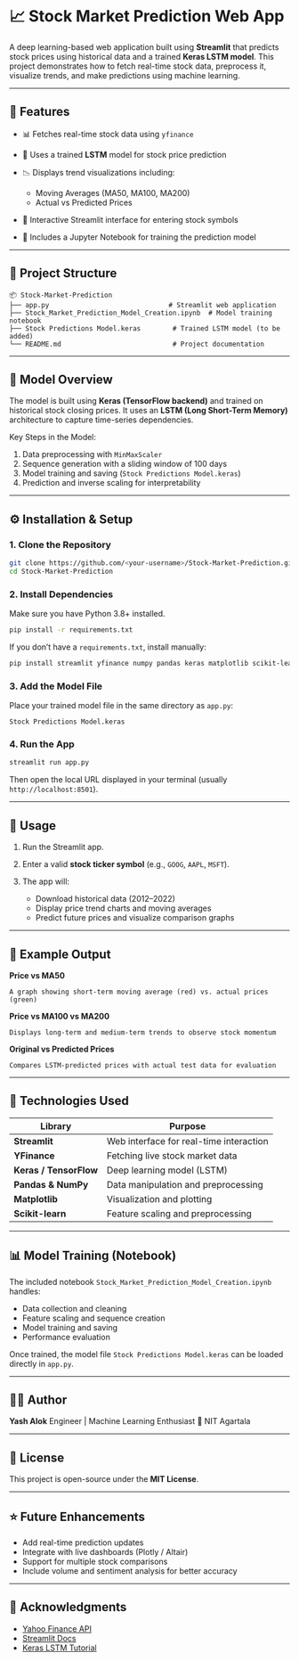 # 📈 Stock Market Prediction Web App

A deep learning-based web application built using **Streamlit** that predicts stock prices using historical data and a trained **Keras LSTM model**.
This project demonstrates how to fetch real-time stock data, preprocess it, visualize trends, and make predictions using machine learning.

---

## 🚀 Features

* 📊 Fetches real-time stock data using `yfinance`
* 🧠 Uses a trained **LSTM** model for stock price prediction
* 📉 Displays trend visualizations including:

  * Moving Averages (MA50, MA100, MA200)
  * Actual vs Predicted Prices
* 🔧 Interactive Streamlit interface for entering stock symbols
* 💾 Includes a Jupyter Notebook for training the prediction model

---

## 🧩 Project Structure

```
📦 Stock-Market-Prediction
├── app.py                              # Streamlit web application
├── Stock_Market_Prediction_Model_Creation.ipynb  # Model training notebook
├── Stock Predictions Model.keras        # Trained LSTM model (to be added)
└── README.md                            # Project documentation
```

---

## 🧠 Model Overview

The model is built using **Keras (TensorFlow backend)** and trained on historical stock closing prices.
It uses an **LSTM (Long Short-Term Memory)** architecture to capture time-series dependencies.

Key Steps in the Model:

1. Data preprocessing with `MinMaxScaler`
2. Sequence generation with a sliding window of 100 days
3. Model training and saving (`Stock Predictions Model.keras`)
4. Prediction and inverse scaling for interpretability

---

## ⚙️ Installation & Setup

### 1. Clone the Repository

```bash
git clone https://github.com/<your-username>/Stock-Market-Prediction.git
cd Stock-Market-Prediction
```

### 2. Install Dependencies

Make sure you have Python 3.8+ installed.

```bash
pip install -r requirements.txt
```

If you don’t have a `requirements.txt`, install manually:

```bash
pip install streamlit yfinance numpy pandas keras matplotlib scikit-learn
```

### 3. Add the Model File

Place your trained model file in the same directory as `app.py`:

```
Stock Predictions Model.keras
```

### 4. Run the App

```bash
streamlit run app.py
```

Then open the local URL displayed in your terminal (usually `http://localhost:8501`).

---

## 🧾 Usage

1. Run the Streamlit app.
2. Enter a valid **stock ticker symbol** (e.g., `GOOG`, `AAPL`, `MSFT`).
3. The app will:

   * Download historical data (2012–2022)
   * Display price trend charts and moving averages
   * Predict future prices and visualize comparison graphs

---

## 📸 Example Output

**Price vs MA50**

```
A graph showing short-term moving average (red) vs. actual prices (green)
```

**Price vs MA100 vs MA200**

```
Displays long-term and medium-term trends to observe stock momentum
```

**Original vs Predicted Prices**

```
Compares LSTM-predicted prices with actual test data for evaluation
```

---

## 🧰 Technologies Used

| Library                | Purpose                                 |
| ---------------------- | --------------------------------------- |
| **Streamlit**          | Web interface for real-time interaction |
| **YFinance**           | Fetching live stock market data         |
| **Keras / TensorFlow** | Deep learning model (LSTM)              |
| **Pandas & NumPy**     | Data manipulation and preprocessing     |
| **Matplotlib**         | Visualization and plotting              |
| **Scikit-learn**       | Feature scaling and preprocessing       |

---

## 📊 Model Training (Notebook)

The included notebook `Stock_Market_Prediction_Model_Creation.ipynb` handles:

* Data collection and cleaning
* Feature scaling and sequence creation
* Model training and saving
* Performance evaluation

Once trained, the model file `Stock Predictions Model.keras` can be loaded directly in `app.py`.

---

## 🧑‍💻 Author

**Yash Alok**
Engineer | Machine Learning Enthusiast
📍 NIT Agartala

---

## 🪪 License

This project is open-source under the **MIT License**.

---

## ⭐ Future Enhancements

* Add real-time prediction updates
* Integrate with live dashboards (Plotly / Altair)
* Support for multiple stock comparisons
* Include volume and sentiment analysis for better accuracy

---

## 🧠 Acknowledgments

* [Yahoo Finance API](https://pypi.org/project/yfinance/)
* [Streamlit Docs](https://docs.streamlit.io/)
* [Keras LSTM Tutorial](https://keras.io/examples/timeseries/)

